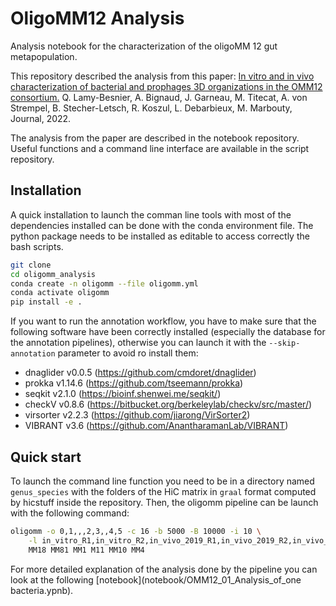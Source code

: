 # OligoMM12 Analysis

Analysis notebook for the characterization of the oligoMM 12 gut metapopulation.

This repository described the analysis from this paper:
[In vitro and in vivo characterization of bacterial and prophages 3D organizations in the OMM12 consortium.](DOI) Q. Lamy-Besnier, A. Bignaud, J. Garneau, M. Titecat, A. von Strempel, B. Stecher-Letsch, R. Koszul, L. Debarbieux, M. Marbouty, Journal, 2022.

The analysis from the paper are described in the notebook repository. Useful functions and a command line interface are available in the script repository.

## Installation

A quick installation to launch the comman line tools with most of the dependencies installed can be done with the conda environment file. The python package needs to be installed as editable to access correctly the bash scripts.

```bash
git clone
cd oligomm_analysis
conda create -n oligomm --file oligomm.yml
conda activate oligomm
pip install -e .
```

If you want to run the annotation workflow, you have to make sure that the following software have been correctly installed (especially the database for the annotation pipelines), otherwise you can launch it with the `--skip-annotation` parameter to avoid ro install them:

- dnaglider v0.0.5 (https://github.com/cmdoret/dnaglider)
- prokka v1.14.6 (https://github.com/tseemann/prokka)
- seqkit v2.1.0 (https://bioinf.shenwei.me/seqkit/)
- checkV v0.8.6 (https://bitbucket.org/berkeleylab/checkv/src/master/)
- virsorter v2.2.3 (https://github.com/jiarong/VirSorter2)
- VIBRANT v3.6 (https://github.com/AnantharamanLab/VIBRANT)

## Quick start

To launch the command line function you need to be in a directory named `genus_species` with the folders of the HiC matrix in `graal` format computed by hicstuff inside the repository. Then, the oligomm pipeline can be launch with the following command:

```bash
oligomm -o 0,1,,,2,3,,4,5 -c 16 -b 5000 -B 10000 -i 10 \
    -l in_vitro_R1,in_vitro_R2,in_vivo_2019_R1,in_vivo_2019_R2,in_vivo_2020_R1,in_vivo_2020_R2 \
    MM18 MM81 MM1 M11 MM10 MM4
```

For more detailed explanation of the analysis done by the pipeline you can look at the following [notebook](notebook/OMM12_01_Analysis_of_one bacteria.ypnb).
